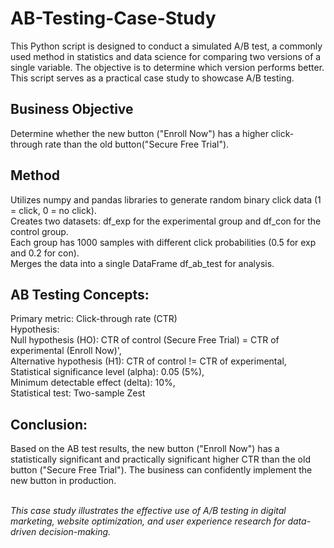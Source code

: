 # AB-Testing-Case-Study

This Python script is designed to conduct a simulated A/B test, a commonly used method in statistics and data science for comparing two versions of a single variable. The objective is to determine which version performs better. This script serves as a practical case study to showcase A/B testing.

## Business Objective
Determine whether the new button ("Enroll Now") has a higher click-through rate than the old button("Secure Free Trial").

## Method
Utilizes numpy and pandas libraries to generate random binary click data (1 = click, 0 = no click).<br>
Creates two datasets: df_exp for the experimental group and df_con for the control group.<br>
Each group has 1000 samples with different click probabilities (0.5 for exp and 0.2 for con).<br>
Merges the data into a single DataFrame df_ab_test for analysis.<br>

## AB Testing Concepts:
Primary metric: Click-through rate (CTR) <br>
 Hypothesis:<br>
Null hypothesis (HO): CTR of control (Secure Free Trial) = CTR of experimental (Enroll Now)',<br>
Alternative hypothesis (H1): CTR of control != CTR of experimental,<br>
 Statistical significance level (alpha): 0.05 (5%),<br>
 Minimum detectable effect (delta): 10%,<br>
 Statistical test: Two-sample Zest<br>

## Conclusion:
 Based on the AB test results, the new button ("Enroll Now") has a statistically significant and practically
 significant higher CTR than the old button ("Secure Free Trial"). The business can confidently implement
 the new button in production.
 <br><br>

_This case study illustrates the effective use of A/B testing in digital marketing, website optimization, and user experience research for data-driven decision-making._
